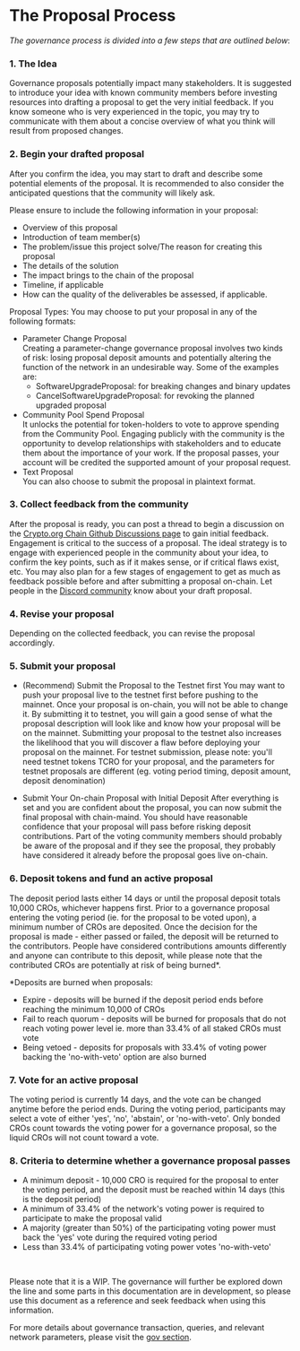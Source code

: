 # The Proposal Process

*The governance process is divided into a few steps that are outlined below*:
 
### 1. The Idea
Governance proposals potentially impact many stakeholders. It is suggested to introduce your idea with known community members before investing resources into drafting a proposal to get the very initial feedback. If you know someone who is very experienced in the topic, you may try to communicate with them about a concise overview of what you think will result from proposed changes.

### 2. Begin your drafted proposal 
After you confirm the idea, you may start to draft and describe some potential elements of the proposal. It is recommended to also consider the anticipated questions that the community will likely ask. 

Please ensure to include the following information in your proposal: 
- Overview of this proposal
- Introduction of team member(s)
- The problem/issue this project solve/The reason for creating this proposal
- The details of the solution 
- The impact brings to the chain of the proposal
- Timeline, if applicable
- How can the quality of the deliverables be assessed, if applicable.


Proposal Types:
You may choose to put your proposal in any of the following formats:
- Parameter Change Proposal<br/>
Creating a parameter-change governance proposal involves two kinds of risk: losing proposal deposit amounts and potentially altering the function of the network in an undesirable way. Some of the examples are:
  - SoftwareUpgradeProposal: for breaking changes and binary updates
  - CancelSoftwareUpgradeProposal: for revoking the planned upgraded proposal 
- Community Pool Spend Proposal<br/>
It unlocks the potential for token-holders to vote to approve spending from the Community Pool. Engaging publicly with the community is the opportunity to develop relationships with stakeholders and to educate them about the importance of your work. If the proposal passes, your account will be credited the supported amount of your proposal request.
- Text Proposal  
You can also choose to submit the proposal in plaintext format.

### 3. Collect feedback from the community 
After the proposal is ready, you can post a thread to begin a discussion on the [Crypto.org Chain Github Discussions page](https://github.com/crypto-org-chain/chain-main/discussions) to gain initial feedback.
Engagement is critical to the success of a proposal. The ideal strategy is to engage with experienced people in the community about your idea, to confirm the key points, such as if it makes sense, or if critical flaws exist, etc. You may also plan for a few stages of engagement to get as much as feedback possible before and after submitting a proposal on-chain. Let people in the [Discord community](https://discord.gg/5JTk2ppsY3) know about your draft proposal.

### 4. Revise your proposal
Depending on the collected feedback, you can revise the proposal accordingly.

### 5. Submit your proposal
- (Recommend) Submit the Proposal to the Testnet first
You may want to push your proposal live to the testnet first before pushing to the mainnet. Once your proposal is on-chain, you will not be able to change it. By submitting it to testnet, you will gain a good sense of what the proposal description will look like and know how your proposal will be on the mainnet.
Submitting your proposal to the testnet also increases the likelihood that you will discover a flaw before deploying your proposal on the mainnet. 
For testnet submission, please note: you'll need testnet tokens TCRO for your proposal, and the parameters for testnet proposals are different (eg. voting period timing, deposit amount, deposit denomination)

- Submit Your On-chain Proposal with Initial Deposit 
After everything is set and you are confident about the proposal, you can now submit the final proposal with chain-maind. You should have reasonable confidence that your proposal will pass before risking deposit contributions. Part of the voting community members should probably be aware of the proposal and if they see the proposal, they probably have considered it already before the proposal goes live on-chain. 

### 6. Deposit tokens and fund an active proposal
The deposit period lasts either 14 days or until the proposal deposit totals 10,000 CROs, whichever happens first. Prior to a governance proposal entering the voting period (ie. for the proposal to be voted upon), a minimum number of CROs are deposited. 
Once the decision for the proposal is made - either passed or failed, the deposit will be returned to the contributors. People have considered contributions amounts differently and anyone can contribute to this deposit, while please note that the contributed CROs are potentially at risk of being burned*.

*Deposits are burned when proposals:
- Expire - deposits will be burned if the deposit period ends before reaching the minimum 10,000 of CROs 
- Fail to reach quorum - deposits will be burned for proposals that do not reach voting power level ie. more than 33.4% of all staked CROs must vote
- Being vetoed - deposits for proposals with 33.4% of voting power backing the 'no-with-veto' option are also burned

### 7. Vote for an active proposal  
The voting period is currently 14 days, and the vote can be changed anytime before the period ends. During the voting period, participants may select a vote of either 'yes', 'no', 'abstain', or 'no-with-veto'. Only bonded CROs count towards the voting power for a governance proposal, so the liquid CROs will not count toward a vote.


### 8. Criteria to determine whether a governance proposal passes
- A minimum deposit - 10,000 CRO is required for the proposal to enter the voting period, and the deposit must be reached within 14 days (this is the deposit period)
- A minimum of 33.4% of the network's voting power is required to participate to make the proposal valid
- A majority (greater than 50%) of the participating voting power must back the 'yes' vote during the required voting period
- Less than 33.4% of participating voting power votes 'no-with-veto'

&nbsp;

Please note that it is a WIP. The governance will further be explored down the line and some parts in this documentation are in development, so please use this document as a reference and seek feedback when using this information.

For more details about governance transaction, queries, and relevant network parameters, please visit the [gov section](https://crypto.org/docs/chain-details/module_overview.html#gov).
